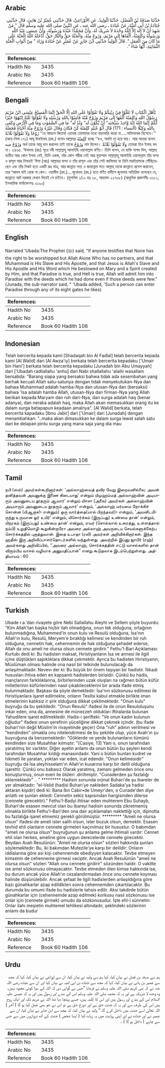 ## Arabic


<div dir="rtl" lang="ar" style={{fontSize:'larger',backgroundColor:'#f8f9fa',padding:20}}>
حَدَّثَنَا صَدَقَةُ بْنُ الْفَضْلِ، حَدَّثَنَا الْوَلِيدُ، عَنِ الأَوْزَاعِيِّ، قَالَ حَدَّثَنِي عُمَيْرُ بْنُ هَانِئٍ، قَالَ حَدَّثَنِي جُنَادَةُ بْنُ أَبِي أُمَيَّةَ، عَنْ عُبَادَةَ ـ رضى الله عنه ـ عَنِ النَّبِيِّ صلى الله عليه وسلم قَالَ ‏"‏ مَنْ شَهِدَ أَنْ لاَ إِلَهَ إِلاَّ اللَّهُ وَحْدَهُ لاَ شَرِيكَ لَهُ، وَأَنَّ مُحَمَّدًا عَبْدُهُ وَرَسُولُهُ، وَأَنَّ عِيسَى عَبْدُ اللَّهِ وَرَسُولُهُ وَكَلِمَتُهُ، أَلْقَاهَا إِلَى مَرْيَمَ، وَرُوحٌ مِنْهُ، وَالْجَنَّةُ حَقٌّ وَالنَّارُ حَقٌّ، أَدْخَلَهُ اللَّهُ الْجَنَّةَ عَلَى مَا كَانَ مِنَ الْعَمَلِ ‏"‏‏.‏ قَالَ الْوَلِيدُ حَدَّثَنِي ابْنُ جَابِرٍ عَنْ عُمَيْرٍ عَنْ جُنَادَةَ وَزَادَ ‏"‏ مِنْ أَبْوَابِ الْجَنَّةِ الثَّمَانِيَةِ، أَيَّهَا شَاءَ ‏"‏‏.‏
</div>
<div style={{backgroundColor:'#f8f9fa',padding:20, marginBottom: 10}}><table> <thead> <tr> <th>References:</th> <th></th> </tr> </thead> <tbody><tr><td>Hadith No</td><td>3435</td></tr><tr><td>Arabic No</td><td>3435</td></tr><tr><td>Reference</td><td>Book 60 Hadith 106</td></tr></tbody></table></div>

## Bengali


<div dir="ltr" lang="bn" style={{fontSize:'larger',backgroundColor:'#f8f9fa',padding:20}}>
يٰٓأَهْلَ الْكِتَابِ لَا تَغْلُوْا فِيْ دِيْنِكُمْ وَلَا تَقُوْلُوْا عَلَى اللهِ إِلَّا الْحَقَّ إِنَّمَا الْمَسِيْحُ عِيْسَى ابْنُ مَرْيَمَ رَسُوْلُ اللهِ وَكَلِمٰتُهُ أَلْقٰهَا إِلٰى مَرْيَمَ وَرُوْحٌ مِّنْهُ فَاٰمِنُوْا بِاللهِ وَرُسُلِهِ وَلَا تَقُوْلُوْا ثَلٰثَةٌ اِنْتَهُوْا خَيْرًا لَّكُمْ إِنَّمَا اللهُ إِلٰهٌ وَّاحِدٌ سُبْحٰنَه” أَنْ يَّكُوْنَ لَه” وَلَدٌ لَه” مَا فِي السَّمٰوٰتِ وَمَا فِي الْأَرْضِ وَكَفٰى بِاللهِ وَكِيْلًا (النساء : 171) قَالَ أَبُوْ عُبَيْدٍ كَلِمٰتُهُ كُنْ فَكَانَ وَقَالَ غَيْرُهُ وَرُوْحٌ مِنْهُ أَحْيَاهُ فَجَعَلَهُ رُوْحًا وَلَا تَقُوْلُوْا ثَلَاثَةٌ ‘‘হে আহলে কিতাব! তোমরা তোমাদের মধ্যে বাড়াবাড়ি করো না.....অভিভাবক হিসেবে।’’ (আন্-নিসা ১৭১) আবূ উবাইদাহ (রহ.) বলেন আল্লাহর كَلِمَتُهُ হচ্ছে ‘‘হও, অমনি তা হয়ে যায়। আর অন্যরা বলেন وَرُوْحٌ منه অর্থ তাকে আয়ু দান করলেন তাই তাকে وَرُوْحٌ নাম দিলেন। وَلَا تَقُوْلُوْا ثَلَاثَةٌ তোমরা তিন ইলাহ বল না। ৩৪৩৫. ‘উবাদাহ (রাঃ) সূত্রে নবী সাল্লাল্লাহু আলাইহি ওয়াসাল্লাম বর্ণিত। তিনি বলেন, যে ব্যক্তি সাক্ষ্য দিল, আল্লাহ্ ব্যতীত আর কোন ইলাহ নেই, তিনি একক, তাঁর কোন শরীক নেই আর মুহাম্মাদ সাল্লাল্লাহু আলাইহি ওয়াসাল্লাম তাঁর বান্দা ও রাসূল আর নিশ্চয়ই ‘ঈসা (আঃ) আল্লাহর বান্দা ও তাঁর রাসূল এবং তাঁর সেই কালিমাহ যা তিনি মারইয়ামকে পৌঁছিয়েছেন এবং তাঁর নিকট হতে একটি রূহ মাত্র, আর জান্নাত সত্য ও জাহান্নাম সত্য আল্লাহ্ তাকে জান্নাতে প্রবেশ করাবেন, তার ‘আমল যাই হোক না কেন। ওয়ালীদ (রহ.)....জুনাদাহ (রহ.) হতে বর্ণিত হাদীসে জুনাদাহ অতিরিক্ত বলেছেন যে, জান্নাতে আট দরজার যেখান দিয়েই সে চাইবে। (মুসলিম ১/১০ হাঃ ২৮, আহমাদ ২২৭৩৮) (আধুনিক প্রকাশনীঃ ৩১৮১, ইসলামিক ফাউন্ডেশনঃ ৩১৯০)
</div>
<div style={{backgroundColor:'#f8f9fa',padding:20, marginBottom: 10}}><table> <thead> <tr> <th>References:</th> <th></th> </tr> </thead> <tbody><tr><td>Hadith No</td><td>3435</td></tr><tr><td>Arabic No</td><td>3435</td></tr><tr><td>Reference</td><td>Book 60 Hadith 106</td></tr></tbody></table></div>

## English


<div dir="ltr" lang="en" style={{fontSize:'larger',backgroundColor:'#f8f9fa',padding:20}}>
Narrated 'Ubada:The Prophet (ﷺ) said, "If anyone testifies that None has the right to be worshipped but Allah Alone Who has no partners, and that Muhammad is His Slave and His Apostle, and that Jesus is Allah's Slave and His Apostle and His Word which He bestowed on Mary and a Spirit created by Him, and that Paradise is true, and Hell is true, Allah will admit him into Paradise with the deeds which he had done even if those deeds were few." (Junada, the sub-narrator said, " 'Ubada added, 'Such a person can enter Paradise through any of its eight gates he likes)
</div>
<div style={{backgroundColor:'#f8f9fa',padding:20, marginBottom: 10}}><table> <thead> <tr> <th>References:</th> <th></th> </tr> </thead> <tbody><tr><td>Hadith No</td><td>3435</td></tr><tr><td>Arabic No</td><td>3435</td></tr><tr><td>Reference</td><td>Book 60 Hadith 106</td></tr></tbody></table></div>

## Indonesian


<div dir="ltr" lang="id" style={{fontSize:'larger',backgroundColor:'#f8f9fa',padding:20}}>
Telah bercerita kepada kami [Shadaqah bin Al Fadlal] telah bercerita kepada kami [Al Walid] dari [Al Awza'iy] berkata telah bercerita kepadaku ['Umair bin Hani'] berkata telah bercerita kepadaku [Junadah bin Abu Umayyah] dari ['Ubadah radliallahu 'anhu] dari Nabi shallallahu 'alaihi wasallam bersabda: "Barang siapa yang bersaksi bahwa tidak ada sesembahan yang berhak kecuali Allah satu-satunya dengan tidak menyekutukan-Nya dan bahwa Muhammad adalah hamba-Nya dan utusan-Nya dan (bersaksi) bahwa 'Isa adalah hamba Allah, utusan-Nya dan firman-Nya yang Allah berikan kepada Maryam dan ruh dari-Nya, dan surga adalah haq (benar adanya), dan neraka adalah haq, maka Allah akan memasukkan orang itu ke dalam surga betapapun keadaan amalnya". [Al Walid] berkata, telah bercerita kapadaku [Ibnu Jabir] dari ['Umair] dari [Junadah] dengan menambahkan: "..maka akan dimasukkan ke dalam surga lewat salah satu dari ke delapan pintu surga yang mana saja yang dia mau
</div>
<div style={{backgroundColor:'#f8f9fa',padding:20, marginBottom: 10}}><table> <thead> <tr> <th>References:</th> <th></th> </tr> </thead> <tbody><tr><td>Hadith No</td><td>3435</td></tr><tr><td>Arabic No</td><td>3435</td></tr><tr><td>Reference</td><td>Book 60 Hadith 106</td></tr></tbody></table></div>

## Tamil


<div dir="ltr" lang="ta" style={{fontSize:'larger',backgroundColor:'#f8f9fa',padding:20}}>
நபி (ஸல்) அவர்கள்கூறினார்கள்: ‘அல்லாஹ்வைத் தவிர வேறு இறைவனில்லை; அவன் தனித்தவன் அவனுக்கு இணை கிடையாது’ என்றும் யிமுஹம்மத் அல்லாஹ்வின் அடியாரும் அவனுடைய தூதரும் ஆவார்’ என்றும் யிஈசா (அலை) அவர்கள் அல்லாஹ்வின் அடியாரும் அவனுடைய தூதரும் ஆவார்’ என்றும், ‘அல்லாஹ் மர்யமை நோக்கிச் சொன்ன (யிஆகுக!› என்னும்) ஒரு வார்த்தை(யால் பிறந்தவர்)› என்றும், ‘அவனிடமிருந்து உருவான ஓர் உயிர்’ என்றும், யிசொர்க்கம் (இருப்பது) உண்மை தான்’ என்றும், யிநரகம் (இருப்பது) உண்மை தான்’ என்றும், எவர் (சொல்லால் உரைத்து, உள்ளத்தால் நம்பி) உறுதிமொழி கூறுகின்றாரோ அவரை அல்லாஹ் அவருடைய செயல்களுக்கேற்ப சொர்க்கத்தில் புகுத்துவான். இதை உபாதா (ரலி) அவர்கள் அறிவிக்கிறார்கள். இந்த ஹதீஸ் இரு அறிவிப்பாளர்தொடர்களில் வந்துள்ளது. அவற்றில் இப்னு ஜாபிர் (ரஹ்) அவர்களது அறிவிப்பில், ‘‘அவரை அல்லாஹ், சொர்க்கத்தின் எட்டு வாசல்களில் தான் விரும்பிய வாசல் வழியாக அனுமதிப்பான்” எனறு கூடுதலாக இடம்பெற்றுள்ளது. அத்தியாயம் : 60
</div>
<div style={{backgroundColor:'#f8f9fa',padding:20, marginBottom: 10}}><table> <thead> <tr> <th>References:</th> <th></th> </tr> </thead> <tbody><tr><td>Hadith No</td><td>3435</td></tr><tr><td>Arabic No</td><td>3435</td></tr><tr><td>Reference</td><td>Book 60 Hadith 106</td></tr></tbody></table></div>

## Turkish


<div dir="ltr" lang="tr" style={{fontSize:'larger',backgroundColor:'#f8f9fa',padding:20}}>
Ubade r.a.'dan rivayete göre Nebi Sallallahu Aleyhi ve Sellem şöyle buyurdu: "Kim Allah'tan başka hiçbir ilah olmadığına, onun tek olduğuna, ortağının bulunmadığına, Muhammed'in onun kulu ve Resulü olduğuna, İsa'nın Allah'ın kulu, Resulü, Meryem'e bıraktığı kelimesi ve kendinden bir ruh olduğuna, cennetin hak, cehennemin de hak olduğuna şehadet ederse, Allah da onu ameli ne olursa olsun cennete girdirir." Fethu'l-Bari Açıklaması: Kurtubı dedi ki: Bu hadisten maksat, Hıristiyanların İsa ve annesi ile ilgili içine düştükleri sapıklıklara dikkat çekmektir. Ayrıca bu hadisten Hıristiyanın, Müslüman olması halinde ona nasıl bir telkinde bulunulacağı da anlaşılmaktadır. Nevevı der ki: Bu büyük bir önem taşıyan bir hadistir. İtikadi hususları ihtiva eden en kapsamlı hadislerden birisidir. Çünkü bu hadis, inançlarının farklılıklarına, birbirlerinden uzak oluşları na rağmen bütün küfür milletlerinin küfürlerinden nasıl çıkabileceklerini bir arada ifade etmiş bulunmaktadır. Başkası da şöyle demektedir: İsa'nın sözkonusu edilmesi ile Hıristiyanlara işaret edilmekte, onların TesIIsi kabul etmekle birlikte iman etmelerinin katıksız ir şirk olduğuna dikkat çekilmektedir. "Onun kulu" buyruğu da bu şekildedir. "Onun Resulü" ifadesi ile de onun Resuloluşunu inkar eden, ona da, annesine de münezzeh oldukları iftiralarda bulunan Yahudilere işaret edilmektedir. Hadis-i şerifteki: "Ve onun kadın kulunun oğludur" ifadesi onun şerefinin yüceliğine dikkat çekmek içindir. (bu ifade buhari'nin değil Müslim'in rivayetinde geçer) Ona "ruh" adının verilmesi ve "kendinden" olmakla onu nitelendirmesi de bu şekilde olup, yüce Aııah'ın şu buyruğuna da benzemektedir: "Göklerde ve yerde bulunanların tümünü kendinden size Musahhar kılmıştır. "[Casiye, 13] Yani o, onun tarafından yaratılmış bir varlıktır. Diğer ayetin anlamı da onun bütün bu şeyleri kendi tarafından Musahhar kıldığı manasındadır. Yani o bütün bunları kudret ve hikmeti ile yaratan, yoktan var eden, icat edendir. "Onun kelimesidir" buyruğu da İsa aleyhisselam'ın Allah'ın kuııarına karşı bir delili olduğuna işarettir. Çünkü onu babasız Olarak yaratmış, zamanı gelmeden önce onu konuşturmuş, onun eııeri ile ölüleri .diriltmiştir. "Cunaderden şu fazlalığı eklemektedir" .. " ********* Hadisin sonunda orjinal Buharı'de şu ibareler de yer almaktadır: "el-Velid (hadisi Buharı'ye nakleden Sadaka'ya hadisi aktaran kişidir) dedi ki: Bana İbn Cabir•de Umeyr'den, o Cunade'den diye anlattı ve şunları ekledi: Cennetin sekiz kapısından hangisinden dilerse (cennete girecektir)." Fethu'I-Badyi ihtisar eden muhterem Ebu Suhayb, Buhari'de esasen mevcut olan bu ibareyi hadisin sonunda zikretmemiş olmakla birlikte Fethu'l-Bari'den ona dair açıklamaları naklettiği için, dipnotta bu fazlalığa işaret etmemiz gerekli görülmüştür. ********* "Ameli ne olursa olsun" ifadesi de ameli ister salih olsun, ister bozuk olsun, demektir. Esasen tevhid ehli olanların cennete girmeleri kaçınılmaz bir husustur. O bakımdan "ameli ne olursa olsun" buyruğunun şu anlama gelme ihtimali vardır: Cennet ehli olan herkes, ameline göre uygun derecelerde cennete girecektir. Beydavı Aııah Resulünün: "Ameli ne olursa olsun" sözleri hakkında şunları söylemektedir: Bu, iki bakımdan Mutezile'ye karşı bir delildir: Onların iddialarına göre asi kişi cehennemde ebediyyen kalacaktır. Tevbe etmeyen kimsenin de cehenneme girmesi vaciptir. Ancak Aııah Resulünün "ameli ne olursa olsun" sözleri "Allah onu cennete girdirir" sözünden haldir. O vakitte ise amel sözkonusu olmayacaktır. Tevbe etmeden ölen kimse hakkında ise, bu durum ancak yüce Allah'ın cezalandırmadan önce onu cennete koyması halinde düşünülebilir. Ancak şefaat ile ilgili hadislerden anlaşıldığına göre bazı günahkarlar azap edildikten sonra cehennemden çıkartılacaktır. Bu durumda bu umumi ifade bu hadislerle tahsis edilir. Aksi takdirde bütün günahkarlar için (cehennemde azap edilmek) korkusu nasıl sözkonusu ise onlar için (cennete girmek) umudu da sözkonusudur. İşte ehl-i sünnetin: Onlar ilahı meşietin muhtemel tehlikesi altındadır, şeklindeki sözlerinin anlamı da budur
</div>
<div style={{backgroundColor:'#f8f9fa',padding:20, marginBottom: 10}}><table> <thead> <tr> <th>References:</th> <th></th> </tr> </thead> <tbody><tr><td>Hadith No</td><td>3435</td></tr><tr><td>Arabic No</td><td>3435</td></tr><tr><td>Reference</td><td>Book 60 Hadith 106</td></tr></tbody></table></div>

## Urdu


<div dir="rtl" lang="ur" style={{fontSize:'larger',backgroundColor:'#f8f9fa',padding:20}}>
ہم سے صدقہ بن فضل نے بیان کیا، کہا ہم سے ولید نے بیان کیا، ان سے اوزاعی نے بیان کیا، کہا کہ مجھ سے عمیر بن ہانی نے بیان کیا، کہا کہ مجھ سے جنادہ بن ابی امیہ نے بیان کیا اور ان سے عبادہ رضی اللہ عنہ نے کہ نبی کریم صلی اللہ علیہ وسلم نے فرمایا ”جس نے گواہی دی کہ اللہ کے سوا کوئی معبود نہیں، وہ وحدہ لا شریک ہے اور یہ کہ محمد صلی اللہ علیہ وسلم اس کے بندے اور رسول ہیں اور یہ کہ عیسیٰ علیہ السلام اس کے بندے اور رسول ہیں اور اس کا کلمہ ہیں، جسے پہنچا دیا تھا اللہ نے مریم تک اور ایک روح ہیں اس کی طرف سے اور یہ کہ جنت حق ہے اور دوزخ حق ہے تو اس نے جو بھی عمل کیا ہو گا ( آخر ) اللہ تعالیٰ اسے جنت میں داخل کرے گا۔“ ولید نے بیان کیا، کہ مجھ سے ابن جابر نے بیان کیا، ان سے عمیر نے اور جنادہ نے اور اپنی روایت میں یہ زیادہ کیا ( ایسا شخص ) جنت کے آٹھ دروازوں میں سے جس سے چاہے ( داخل ہو گا ) ۔
</div>
<div style={{backgroundColor:'#f8f9fa',padding:20, marginBottom: 10}}><table> <thead> <tr> <th>References:</th> <th></th> </tr> </thead> <tbody><tr><td>Hadith No</td><td>3435</td></tr><tr><td>Arabic No</td><td>3435</td></tr><tr><td>Reference</td><td>Book 60 Hadith 106</td></tr></tbody></table></div>